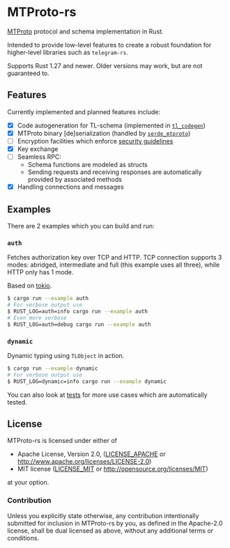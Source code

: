 # MTProto-rs

[MTProto](https://core.telegram.org/mtproto) protocol and schema
implementation in Rust.

Intended to provide low-level features to create a robust foundation for
higher-level libraries such as `telegram-rs`.

Supports Rust 1.27 and newer.
Older versions may work, but are not guaranteed to.


## Features

Currently implemented and planned features include:

- [x] Code autogeneration for TL-schema
      (implemented in [`tl_codegen`][tl_codegen_code])
- [x] MTProto binary [de]serialization
      (handled by [`serde_mtproto`][serde_mtproto_repo])
- [ ] Encryption facilities which enforce
      [security guidelines][mtproto_security_guidelines]
- [x] Key exchange
- [ ] Seamless RPC:
    * Schema functions are modeled as structs
    * Sending requests and receiving responses are automatically
      provided by associated methods
- [x] Handling connections and messages

[tl_codegen_code]: https://github.com/Connicpu/mtproto-rs/tree/master/tl_codegen
[serde_mtproto_repo]: https://github.com/hcpl/serde_mtproto
[mtproto_security_guidelines]: https://core.telegram.org/mtproto/security_guidelines


## Examples

There are 2 examples which you can build and run:

### `auth`

Fetches authorization key over TCP and HTTP.
TCP connection supports 3 modes: abridged, intermediate and full (this example uses all three),
while HTTP only has 1 mode.

Based on [tokio](https://tokio.rs).

```sh
$ cargo run --example auth
# For verbose output use
$ RUST_LOG=auth=info cargo run --example auth
# Even more verbose
$ RUST_LOG=auth=debug cargo run --example auth
```

### `dynamic`

Dynamic typing using `TLObject` in action.

```sh
$ cargo run --example dynamic
# For verbose output use
$ RUST_LOG=dynamic=info cargo run --example dynamic
```

You can also look at [tests](./tests/) for more use cases which are automatically tested.


## License

MTProto-rs is licensed under either of

 * Apache License, Version 2.0, ([LICENSE_APACHE](LICENSE_APACHE) or
   http://www.apache.org/licenses/LICENSE-2.0)
 * MIT license ([LICENSE_MIT](LICENSE_MIT) or
   http://opensource.org/licenses/MIT)

at your option.

### Contribution

Unless you explicitly state otherwise, any contribution intentionally submitted
for inclusion in MTProto-rs by you, as defined in the Apache-2.0 license, shall
be dual licensed as above, without any additional terms or conditions.
